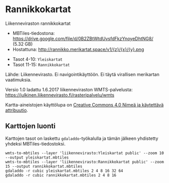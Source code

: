 # Rannikkokartat

Liikenneviraston rannikkokartat
 * MBTiles-tiedostona: https://drive.google.com/file/d/0B2ZBtWtdUvsfdFkzYnoyeDhtNG8/ (5.32 GB)
 * Hostattuna: http://rannikko.merikartat.space/v1/{z}/{x}/{y}.png

- Tasot 4-10: `Yleiskartat`
- Tasot 11-15: `Rannikkokartat`

Lähde: Liikennevirasto. Ei navigointikäyttöön. Ei täytä virallisen merikartan vaatimuksia.

Versio 1.0 ladattu 1.6.2017 liikenneviraston WMTS-palvelusta: https://julkinen.liikennevirasto.fi/rasteripalvelu/wmts

Kartta-aineistojen käyttölupa on [Creative Commons 4.0 Nimeä ja käytettävä attribuutio](https://creativecommons.org/licenses/by/4.0/).

## Karttojen luonti

Karttojen tasot on laskettu `gdaladdo`-työkalulla ja tämän jälkeen yhdistetty yhdeksi MBTiles-tiedostoksi.

```
wmts-to-mbtiles --layer 'liikennevirasto:Yleiskartat public' --zoom 10 --output yleiskartat.mbtiles
wmts-to-mbtiles --layer 'liikennevirasto:Rannikkokartat public' --zoom 15 --output rannikkokartat.mbtiles
gdaladdo -r cubic yleiskartat.mbtiles 2 4 8 16 32 64
gdaladdo -r cubic rannikkokartat.mbtiles 2 4 8 16
```
